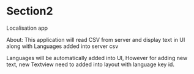# Section2
Localisation app

About:
This application will read CSV from server and display text in UI along with Languages added into server csv

Languages will be automatically added into UI, However for adding new text, new Textview need to added into layout with language key id.
